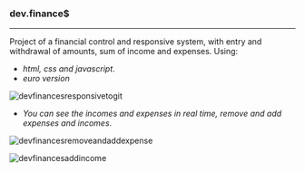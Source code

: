 ### dev.finance$
***
Project of a financial control and responsive system, with entry and withdrawal of amounts, sum of income and expenses. 
Using:
- _html, css and javascript_.
- _euro version_

![devfinancesresponsivetogit](https://user-images.githubusercontent.com/72226543/110626193-553ceb80-8198-11eb-9819-d62427442dd0.gif)

- _You can see the incomes and expenses in real time, remove and add expenses and incomes_.

![devfinancesremoveandaddexpense](https://user-images.githubusercontent.com/72226543/110626484-ab119380-8198-11eb-80b3-23eed7c4515f.gif)

![devfinancesaddincome](https://user-images.githubusercontent.com/72226543/110626603-d98f6e80-8198-11eb-9e04-13c7a8ba07a8.gif)



